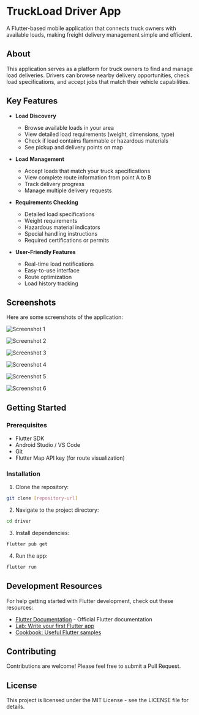 # TruckLoad Driver App

A Flutter-based mobile application that connects truck owners with available loads, making freight delivery management simple and efficient.

## About
This application serves as a platform for truck owners to find and manage load deliveries. Drivers can browse nearby delivery opportunities, check load specifications, and accept jobs that match their vehicle capabilities.

## Key Features

- **Load Discovery**
  - Browse available loads in your area
  - View detailed load requirements (weight, dimensions, type)
  - Check if load contains flammable or hazardous materials
  - See pickup and delivery points on map

- **Load Management**
  - Accept loads that match your truck specifications
  - View complete route information from point A to B
  - Track delivery progress
  - Manage multiple delivery requests

- **Requirements Checking**
  - Detailed load specifications
  - Weight requirements
  - Hazardous material indicators
  - Special handling instructions
  - Required certifications or permits

- **User-Friendly Features**
  - Real-time load notifications
  - Easy-to-use interface
  - Route optimization
  - Load history tracking

## Screenshots

Here are some screenshots of the application:

![Screenshot 1](lib/screenshots/Screenshot_1741988446.png)


![Screenshot 2](lib/screenshots/Screenshot_1741988454.png)

![Screenshot 3](lib/screenshots/Screenshot_1741988470.png)

![Screenshot 4](lib/screenshots/Screenshot_1741988475.png)

![Screenshot 5](lib/screenshots/Screenshot_1741988479.png)

![Screenshot 6](lib/screenshots/Screenshot_1741988500.png)

## Getting Started

### Prerequisites

- Flutter SDK
- Android Studio / VS Code
- Git
- Flutter Map API key (for route visualization)

### Installation

1. Clone the repository:
```bash
git clone [repository-url]
```

2. Navigate to the project directory:
```bash
cd driver
```

3. Install dependencies:
```bash
flutter pub get
```

4. Run the app:
```bash
flutter run
```

## Development Resources

For help getting started with Flutter development, check out these resources:

- [Flutter Documentation](https://docs.flutter.dev/) - Official Flutter documentation
- [Lab: Write your first Flutter app](https://docs.flutter.dev/get-started/codelab)
- [Cookbook: Useful Flutter samples](https://docs.flutter.dev/cookbook)

## Contributing

Contributions are welcome! Please feel free to submit a Pull Request.

## License

This project is licensed under the MIT License - see the LICENSE file for details.
